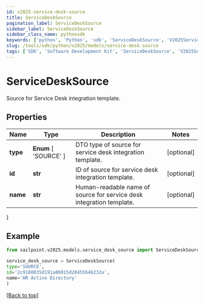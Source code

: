 ```yaml
---
id: v2025-service-desk-source
title: ServiceDeskSource
pagination_label: ServiceDeskSource
sidebar_label: ServiceDeskSource
sidebar_class_name: pythonsdk
keywords: ['python', 'Python', 'sdk', 'ServiceDeskSource', 'V2025ServiceDeskSource'] 
slug: /tools/sdk/python/v2025/models/service-desk-source
tags: ['SDK', 'Software Development Kit', 'ServiceDeskSource', 'V2025ServiceDeskSource']
---
```


# ServiceDeskSource

Source for Service Desk integration template.

## Properties

Name | Type | Description | Notes
------------ | ------------- | ------------- | -------------
**type** |  **Enum** [  'SOURCE' ] | DTO type of source for service desk integration template. | [optional] 
**id** | **str** | ID of source for service desk integration template. | [optional] 
**name** | **str** | Human-readable name of source for service desk integration template. | [optional] 
}

## Example

```python
from sailpoint.v2025.models.service_desk_source import ServiceDeskSource

service_desk_source = ServiceDeskSource(
type='SOURCE',
id='2c9180835d191a86015d28455b4b232a',
name='HR Active Directory'
)

```
[[Back to top]](#) 

